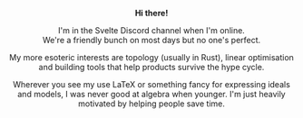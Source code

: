 <p align="center">
  <b>Hi there!</b><br>
</p>
  <p align="center">
  I'm in the Svelte Discord channel when I'm online. <br/> We're a friendly bunch on most days but no one's perfect.
</p>

<p align="center">
  My more esoteric interests are topology (usually in Rust), linear optimisation and building tools that help products survive the hype cycle. 
</p>

<p align="center">
  Wherever you see my use LaTeX or something fancy for expressing ideals and models, I was never good at algebra when younger. I'm just heavily motivated by helping people save time.
</p>
